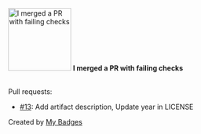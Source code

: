 <img src="https://my-badges.github.io/my-badges/this-is-fine.png" alt="I merged a PR with failing checks" title="I merged a PR with failing checks" width="128">
<strong>I merged a PR with failing checks</strong>
<br><br>

Pull requests:

- <a href="https://github.com/andrewjswan/dtek-blackout-schedule-calendars/pull/13">#13</a>: Add artifact description, Update year in LICENSE


Created by <a href="https://github.com/my-badges/my-badges">My Badges</a>